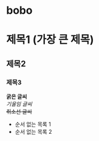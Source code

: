 # bobo
# 제목1 (가장 큰 제목)
## 제목2
### 제목3
**굵은 글씨**  
*기울임 글씨*  
~~취소선 글씨~~
- 순서 없는 목록 1  
- 순서 없는 목록 2  

